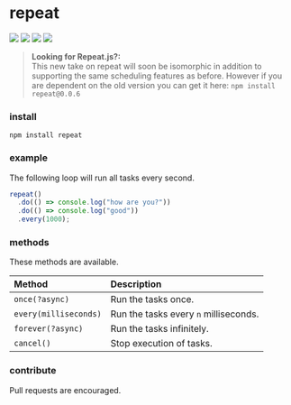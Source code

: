 # repeat

![](https://badgen.net/npm/v/repeat?color=grey)
![](https://badgen.net/npm/dw/repeat)
![](https://badgen.net/packagephobia/install/repeat?color=055ff3)
![](https://badgen.net/badge/code%20style/prettier/ff51bc)

> **Looking for Repeat.js?:**  
> This new take on repeat will soon be isomorphic in addition to supporting the same scheduling features as before. However if you are dependent on the old version you can get it here: `npm install repeat@0.0.6`

### install

`npm install repeat`

### example

The following loop will run all tasks every second.

```javascript
repeat()
  .do(() => console.log("how are you?"))
  .do(() => console.log("good"))
  .every(1000);
```

### methods

These methods are available.

| Method                | Description                           |
| :-------------------- | :------------------------------------ |
| `once(?async)`        | Run the tasks once.                   |
| `every(milliseconds)` | Run the tasks every `n` milliseconds. |
| `forever(?async)`     | Run the tasks infinitely.             |
| `cancel()`            | Stop execution of tasks.              |

### contribute

Pull requests are encouraged.
